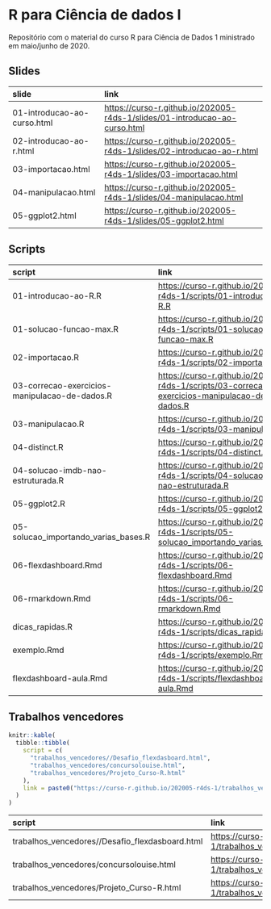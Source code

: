 
<!-- README.md is generated from README.Rmd. Please edit that file -->

# R para Ciência de dados I

Repositório com o material do curso R para Ciência de Dados 1 ministrado
em maio/junho de 2020.

## Slides

| slide                       | link                                                                         |
| :-------------------------- | :--------------------------------------------------------------------------- |
| 01-introducao-ao-curso.html | <https://curso-r.github.io/202005-r4ds-1/slides/01-introducao-ao-curso.html> |
| 02-introducao-ao-r.html     | <https://curso-r.github.io/202005-r4ds-1/slides/02-introducao-ao-r.html>     |
| 03-importacao.html          | <https://curso-r.github.io/202005-r4ds-1/slides/03-importacao.html>          |
| 04-manipulacao.html         | <https://curso-r.github.io/202005-r4ds-1/slides/04-manipulacao.html>         |
| 05-ggplot2.html             | <https://curso-r.github.io/202005-r4ds-1/slides/05-ggplot2.html>             |

## Scripts

| script                                        | link                                                                                            |
| :-------------------------------------------- | :---------------------------------------------------------------------------------------------- |
| 01-introducao-ao-R.R                          | <https://curso-r.github.io/202005-r4ds-1/scripts/01-introducao-ao-R.R>                          |
| 01-solucao-funcao-max.R                       | <https://curso-r.github.io/202005-r4ds-1/scripts/01-solucao-funcao-max.R>                       |
| 02-importacao.R                               | <https://curso-r.github.io/202005-r4ds-1/scripts/02-importacao.R>                               |
| 03-correcao-exercicios-manipulacao-de-dados.R | <https://curso-r.github.io/202005-r4ds-1/scripts/03-correcao-exercicios-manipulacao-de-dados.R> |
| 03-manipulacao.R                              | <https://curso-r.github.io/202005-r4ds-1/scripts/03-manipulacao.R>                              |
| 04-distinct.R                                 | <https://curso-r.github.io/202005-r4ds-1/scripts/04-distinct.R>                                 |
| 04-solucao-imdb-nao-estruturada.R             | <https://curso-r.github.io/202005-r4ds-1/scripts/04-solucao-imdb-nao-estruturada.R>             |
| 05-ggplot2.R                                  | <https://curso-r.github.io/202005-r4ds-1/scripts/05-ggplot2.R>                                  |
| 05-solucao\_importando\_varias\_bases.R       | <https://curso-r.github.io/202005-r4ds-1/scripts/05-solucao_importando_varias_bases.R>          |
| 06-flexdashboard.Rmd                          | <https://curso-r.github.io/202005-r4ds-1/scripts/06-flexdashboard.Rmd>                          |
| 06-rmarkdown.Rmd                              | <https://curso-r.github.io/202005-r4ds-1/scripts/06-rmarkdown.Rmd>                              |
| dicas\_rapidas.R                              | <https://curso-r.github.io/202005-r4ds-1/scripts/dicas_rapidas.R>                               |
| exemplo.Rmd                                   | <https://curso-r.github.io/202005-r4ds-1/scripts/exemplo.Rmd>                                   |
| flexdashboard-aula.Rmd                        | <https://curso-r.github.io/202005-r4ds-1/scripts/flexdashboard-aula.Rmd>                        |

## Trabalhos vencedores

``` r
knitr::kable(
  tibble::tibble(
    script = c(
      "trabalhos_vencedores//Desafio_flexdasboard.html",
      "trabalhos_vencedores/concursolouise.html",
      "trabalhos_vencedores/Projeto_Curso-R.html"
    ),
    link = paste0("https://curso-r.github.io/202005-r4ds-1/trabalhos_vencedores/", script)
  )
)
```

| script                                            | link                                                                                                           |
| :------------------------------------------------ | :------------------------------------------------------------------------------------------------------------- |
| trabalhos\_vencedores//Desafio\_flexdasboard.html | <https://curso-r.github.io/202005-r4ds-1/trabalhos_vencedores/trabalhos_vencedores//Desafio_flexdasboard.html> |
| trabalhos\_vencedores/concursolouise.html         | <https://curso-r.github.io/202005-r4ds-1/trabalhos_vencedores/trabalhos_vencedores/concursolouise.html>        |
| trabalhos\_vencedores/Projeto\_Curso-R.html       | <https://curso-r.github.io/202005-r4ds-1/trabalhos_vencedores/trabalhos_vencedores/Projeto_Curso-R.html>       |
